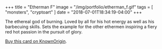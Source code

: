 +++
title = "Etherman F"
image = "/img/portfolio/etherman_f.gif"
tags = [ "monsters", "cryptoart" ]
date = "2018-07-01T18:34:19-04:00"
+++

The ethereal god of burning. Loved by all for his hot energy as well as his barbecuing skills. Sets the example for the other ethermen inspiring a fiery red hot passion in the pursuit of glory.

<!--more-->

[Buy this card on KnownOrigin](https://dapp.knownorigin.io/artists-v2/0x39c040b50A13894e19DFbb0aF47ac9bade9926Da/editions/9900).